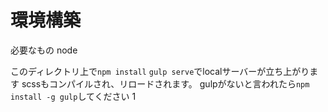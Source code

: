 # 環境構築
必要なもの node

このディレクトリ上で`npm install`
`gulp serve`でlocalサーバーが立ち上がります
scssもコンパイルされ、リロードされます。
gulpがないと言われたら`npm install -g gulp`してください
1
